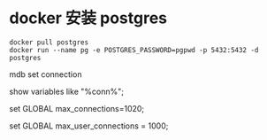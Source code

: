 # docker 安装 postgres
```
docker pull postgres
docker run --name pg -e POSTGRES_PASSWORD=pgpwd -p 5432:5432 -d postgres
```

mdb set connection

show variables like "%conn%";

set GLOBAL max_connections=1020;

set GLOBAL max_user_connections = 1000; 